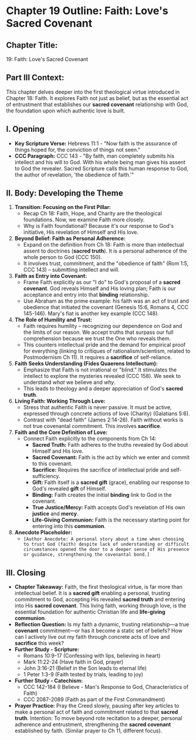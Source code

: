 # Chapter 19 Outline: Faith: Love's Sacred Covenant

## Chapter Title:
19: Faith: Love's Sacred Covenant

## Part III Context:
This chapter delves deeper into the first theological virtue introduced in Chapter 18: Faith. It explores Faith not just as belief, but as the essential act of entrustment that establishes our **sacred covenant** relationship with God, the foundation upon which authentic love is built.

## I. Opening

*   **Key Scripture Verse:** Hebrews 11:1 - "Now faith is the assurance of things hoped for, the conviction of things not seen."
*   **CCC Paragraph:** CCC 143 - "By faith, man completely submits his intellect and his will to God. With his whole being man gives his assent to God the revealer. Sacred Scripture calls this human response to God, the author of revelation, 'the obedience of faith.'"

## II. Body: Developing the Theme

1.  **Transition: Focusing on the First Pillar:**
    *   Recap Ch 18: Faith, Hope, and Charity are the theological foundations. Now, we examine Faith more closely.
    *   Why is Faith foundational? Because it's our response to God's initiative, His revelation of Himself and His love.
2.  **Beyond Belief: Faith as Personal Adherence:**
    *   Expand on the definition from Ch 18: Faith is more than intellectual assent to doctrines (**sacred truth**). It is a personal adherence of the whole person to God (CCC 150).
    *   It involves trust, commitment, and the "obedience of faith" (Rom 1:5, CCC 143) – submitting intellect and will.
3.  **Faith as Entry into Covenant:**
    *   Frame Faith explicitly as our "I do" to God's proposal of a **sacred covenant**. God reveals Himself and His loving plan; Faith is our acceptance and entry into that **binding** relationship.
    *   Use Abraham as the prime example: his faith was an act of trust and obedience that initiated the covenant (Genesis 15:6, Romans 4, CCC 145-146). Mary's fiat is another key example (CCC 148).
4.  **The Role of Humility and Trust:**
    *   Faith requires humility – recognizing our dependence on God and the limits of our reason. We accept truths that surpass our full comprehension because we trust the One who reveals them.
    *   This counters intellectual pride and the demand for empirical proof for everything (linking to critiques of rationalism/scientism, related to Postmodernism Ch 11). It requires a **sacrifice** of self-reliance.
5.  **Faith Seeks Understanding (Fides Quaerens Intellectum):**
    *   Emphasize that Faith is not irrational or "blind." It stimulates the intellect to explore the mysteries revealed (CCC 158). We seek to understand *what* we believe and *why*.
    *   This leads to theology and a deeper appreciation of God's **sacred truth**.
6.  **Living Faith: Working Through Love:**
    *   Stress that authentic Faith is never passive. It must be active, expressed through concrete actions of love (Charity) (Galatians 5:6).
    *   Contrast with "dead faith" (James 2:14-26). Faith without works is not true covenantal commitment. This involves **sacrifice**.
7.  **Faith and the Core Definition of Love:**
    *   Connect Faith explicitly to the components from Ch 14:
        *   **Sacred Truth:** Faith adheres to the truths revealed by God about Himself and His love.
        *   **Sacred Covenant:** Faith is the act by which we enter and commit to this covenant.
        *   **Sacrifice:** Requires the sacrifice of intellectual pride and self-sufficiency.
        *   **Gift:** Faith itself is a **sacred gift** (grace), enabling our response to God's revealed **gift** of Himself.
        *   **Binding:** Faith creates the initial **binding** link to God in the covenant.
        *   **True Justice/Mercy:** Faith accepts God's revelation of His own **justice** and **mercy**.
        *   **Life-Giving Communion:** Faith is the necessary starting point for entering into this **communion**.
8.  **Anecdote Placeholder:**
    *   `[Author Anecdote: A personal story about a time when choosing to trust God (faith) despite lack of understanding or difficult circumstances opened the door to a deeper sense of His presence or guidance, strengthening the covenantal bond.]`

## III. Closing

*   **Chapter Takeaway:** Faith, the first theological virtue, is far more than intellectual belief. It is a **sacred gift** enabling a personal, trusting commitment to God, accepting His revealed **sacred truth** and entering into His **sacred covenant**. This living faith, working through love, is the essential foundation for authentic Christian life and **life-giving communion**.
*   **Reflection Question:** Is my faith a dynamic, trusting relationship—a true **covenant** commitment—or has it become a static set of beliefs? How can I actively live out my faith through concrete acts of love and **sacrifice** this week?
*   **Further Study - Scripture:**
    *   Romans 10:9-17 (Confessing with lips, believing in heart)
    *   Mark 11:22-24 (Have faith in God, prayer)
    *   John 3:16-21 (Belief in the Son leads to eternal life)
    *   1 Peter 1:3-9 (Faith tested by trials, leading to joy)
*   **Further Study - Catechism:**
    *   CCC 142-184 (I Believe - Man's Response to God, Characteristics of Faith)
    *   CCC 2087-2089 (Faith as part of the First Commandment)
*   **Prayer Practice:** Pray the Creed slowly, pausing after key articles to make a personal act of faith and commitment related to that **sacred truth**. Intention: To move beyond rote recitation to a deeper, personal adherence and entrustment, strengthening the **sacred covenant** established by faith. (Similar prayer to Ch 11, different focus).
